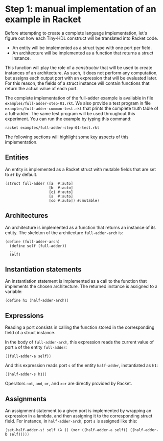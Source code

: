 # Step 1: manual implementation of an example in Racket

Before attempting to create a complete language implementation, let's figure
out how each Tiny-HDL construct will be translated into Racket code.

* An entity will be implemented as a struct type with one port per field.
* An architecture will be implemented as a function that returns a struct instance.

This function will play the role of a *constructor* that will be used to create
instances of an architecture.
As such, it does not perform any computation, but assigns each output port with
an expression that will be evaluated later.
For this reason, the fields of a struct instance will contain functions that
return the actual value of each port.

The complete implementation of the full-adder example is available in file
`examples/full-adder-step-01.rkt`.
We also provide a test program in file `examples/full-adder-common-test.rkt`
that prints the complete truth table of a full-adder.
The same test program will be used throughout this experiment.
You can run the example by typing this command:

```
racket examples/full-adder-step-01-test.rkt
```

The following sections will highlight some key aspects of this implementation.

## Entities

An entity is implemented as a Racket struct with mutable fields
that are set to `#f` by default.

```racket
(struct full-adder ([a  #:auto]
                    [b  #:auto]
                    [ci #:auto]
                    [s  #:auto]
                    [co #:auto]) #:mutable)
```

## Architectures

An architecture is implemented as a function that returns an instance of
its entity.
The skeleton of the architecture `full-adder-arch` is:

```racket
(define (full-adder-arch)
  (define self (full-adder))
  ...
  self)
```

## Instantiation statements

An instantiation statement is implemented as a call to the function that
implements the chosen architecture.
The returned instance is assigned to a variable:

```racket
(define h1 (half-adder-arch))
```

## Expressions

Reading a port consists in calling the function stored in the corresponding
field of a struct instance.

In the body of `full-adder-arch`, this expression reads the current value
of port `a` of the entity `full-adder`:

```racket
((full-adder-a self))
```

And this expression reads port `s` of the entity `half-adder`,
instantiated as `h1`:

```racket
((half-adder-s h1))
```

Operators `not`, `and`, `or`, and `xor` are directly provided by Racket.

## Assignments

An assignment statement to a given port is implemented by wrapping an
expression in a lambda, and then assigning it to the corresponding struct
field.
For instance, in `half-adder-arch`, port `s` is assigned like this:

```racket
(set-half-adder-s! self (λ () (xor ((half-adder-a self)) ((half-adder-b self)))))
```
